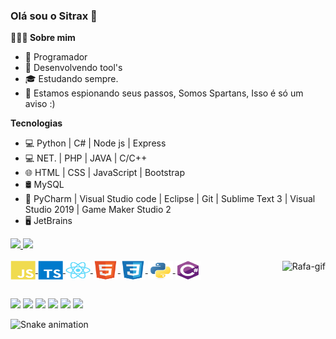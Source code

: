 ### Olá sou o Sitrax 👋

**👨🏻‍💻 Sobre mim**
- :telescope:   Programador
- :thinking:   Desenvolvendo tool's
- :mortar_board:   Estudando sempre.
- 🔗 Estamos espionando seus passos, Somos Spartans, Isso é só um aviso :)

**Tecnologias**

- :computer:   Python | C# | Node js | Express
- :computer:   NET. | PHP | JAVA | C/C++
- :globe_with_meridians:   HTML | CSS | JavaScript | Bootstrap
- :oil_drum:   MySQL
- :wrench:  PyCharm | Visual Studio code | Eclipse | Git | Sublime Text 3 | Visual Studio 2019 | Game Maker Studio 2
- :desktop_computer:  JetBrains




<div>
  <a href="https://github.com/Sitrax">
  <img height="180em" src="https://github-readme-stats.vercel.app/api?username=Sitrax&show_icons=true&theme=dark&include_all_commits=true&count_private=true"/>
  <img height="180em" src="https://github-readme-stats.vercel.app/api/top-langs/?username=Sitrax&layout=compact&langs_count=16&theme=dark"/>
</div>
<div style="display: inline_block"><br>
  <img align="center" alt="Rafa-Js" height="30" width="40" src="https://raw.githubusercontent.com/devicons/devicon/master/icons/javascript/javascript-plain.svg">
  <img align="center" alt="Rafa-Ts" height="30" width="40" src="https://raw.githubusercontent.com/devicons/devicon/master/icons/typescript/typescript-plain.svg">
  <img align="center" alt="Rafa-React" height="30" width="40" src="https://raw.githubusercontent.com/devicons/devicon/master/icons/react/react-original.svg">
  <img align="center" alt="Rafa-HTML" height="30" width="40" src="https://raw.githubusercontent.com/devicons/devicon/master/icons/html5/html5-original.svg">
  <img align="center" alt="Rafa-CSS" height="30" width="40" src="https://raw.githubusercontent.com/devicons/devicon/master/icons/css3/css3-original.svg">
  <img align="center" alt="Rafa-Python" height="30" width="40" src="https://raw.githubusercontent.com/devicons/devicon/master/icons/python/python-original.svg">
  <img align="center" alt="Rafa-Csharp" height="30" width="40" src="https://raw.githubusercontent.com/devicons/devicon/master/icons/csharp/csharp-original.svg">
  <img align="right" alt="Rafa-gif" src="https://media.discordapp.net/attachments/637851827429310464/886347148415881216/ec4c1807b94dccc36dc6fc9d3f1cd9c9.gif">
</div>
  
##
  
<div>
  <a href="https://www.youtube.com/SitraxPaidBills" target="_blank"><img src="https://img.shields.io/badge/YouTube-FF0000?style=for-the-badge&logo=youtube&logoColor=white" target="_blank"></a>
  <a href="https://instagram.com/SitraxPaidBills" target="_blank"><img src="https://img.shields.io/badge/-Instagram-%23E4405F?style=for-the-badge&logo=instagram&logoColor=white" target="_blank"></a>
 	<a href="https://www.twitch.tv/sitraxpaidtobills" target="_blank"><img src="https://img.shields.io/badge/Twitch-9146FF?style=for-the-badge&logo=twitch&logoColor=white" target="_blank"></a>
 <a href="https://discord.gg/fjx8FDq8" target="_blank"><img src="https://img.shields.io/badge/Discord-7289DA?style=for-the-badge&logo=discord&logoColor=white" target="_blank"></a> 
  <a href = "mailto:contato@sitraxpaidtobills.tech"><img src="https://img.shields.io/badge/Gmail-D14836?style=for-the-badge&logo=gmail&logoColor=white" target="_blank"></a>
  <a href="https://www.linkedin.com/in/sitraxpaidtobills-45875016a" target="_blank"><img src="https://img.shields.io/badge/-LinkedIn-%230077B5?style=for-the-badge&logo=linkedin&logoColor=white" target="_blank"></a>   
</div>

![Snake animation](https://github.com/rafaballerini2/rafaballerini2/blob/output/github-contribution-grid-snake.svg)
